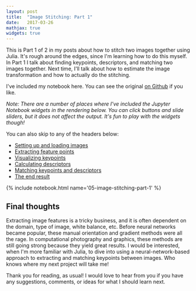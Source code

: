 ```yaml
---
layout: post
title:  "Image Stitching: Part 1"
date:   2017-03-26
mathjax: true
widgets: true
---
```


This is Part 1 of 2 in my posts about how to stitch two images together using Julia. It's rough around the edges, since I'm learning how to do this myself. In Part 1 I talk about finding keypoints, descriptors, and matching two images together. Next time, I'll talk about how to estimate the image transformation and how to actually do the stitching.

<!--more-->

I've included my notebook here. You can see the original [on Github](https://github.com/mprat/learningjulia/blob/master/notebooks/05-image-stitching-part-1.ipynb) if you like.

_Note: There are a number of places where I've included the Jupyter Notebook widgets in the rendering below. You can click buttons and slide sliders, but it does not affect the output. It's fun to play with the widgets though!_

You can also skip to any of the headers below:

* [Setting up and loading images](#Setting-up-and-loading-images)
* [Extracting feature points](#Extracting-Feature-Points)
* [Visualizing keypoints](#Visualizing-keypoints)
* [Calculating descriptors](#Calculating-descriptors)
* [Matching keypoints and descriptors](#Matching-keypoints)
* [The end result](#The-end-result)

{% include notebook.html name='05-image-stitching-part-1' %}

## Final thoughts

Extracting image features is a tricky business, and it is often dependent on the domain, type of image, white balance, etc. Before neural networks became popular, these manual orientation and gradient methods were all the rage. In computational photography and graphics, these methods are still going strong because they yield great results. I would be interested, when I'm more familiar with Julia, to dive into using a neural-network-based approach to extracting and matching keypoints between images. Who knows where my next project will take me!

Thank you for reading, as usual! I would love to hear from you if you have any suggestions, comments, or ideas for what I should learn next.
